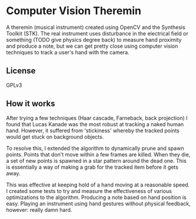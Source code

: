 # Computer Vision Theremin

A theremin (musical instrument) created using OpenCV and the Synthesis Toolkit (STK). The real instrument uses disturbance in the electrical field or something (TODO give physics degree back) to measure hand proximity and produce a note, but we can get pretty close using computer vision techniques to track a user's hand with the camera.

## License
GPLv3

## How it works
After trying a few techniques (Haar cascade, Farneback, back projection) I found that Lucas Kanade was the most robust at tracking a naked human hand. However, it suffered from 'stickiness' whereby the tracked points would get stuck on background objects.

To resolve this, I extended the algorithm to dynamically prune and spawn points. Points that don't move within a few frames are killed. When they die, a set of new points is spawned in a star pattern around the dead one. This is essentially a way of making a grab for the tracked item before it gets away.

This was effective at keeping hold of a hand moving at a reasonable speed. I created some tests to try and measure the effectiveness of various optimizations to the algorithm. Producing a note based on hand position is easy. Playing an instrument using hand gestures without physical feedback, however: really damn hard.
